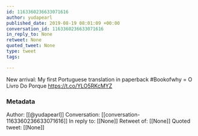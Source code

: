 ```yaml
---
id: 1163360236633071616
author: yudapearl
published_date: 2019-08-19 08:01:09 +00:00
conversation_id: 1163360236633071616
in_reply_to: None
retweet: None
quoted_tweet: None
type: tweet
tags:

---
```


New arrival: My first Portuguese translation in paperback #Bookofwhy = O Livro Do Porque https://t.co/YLO5RKcMYZ

### Metadata

Author: [[@yudapearl]]
Conversation: [[conversation-1163360236633071616]]
In reply to: [[None]]
Retweet of: [[None]]
Quoted tweet: [[None]]
